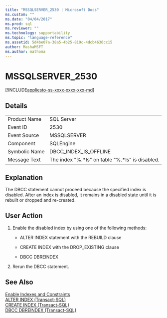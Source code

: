 ```yaml
---
title: "MSSQLSERVER_2530 | Microsoft Docs"
ms.custom: ""
ms.date: "04/04/2017"
ms.prod: sql
ms.reviewer: ""
ms.technology: supportability
ms.topic: "language-reference"
ms.assetid: 5d4be07a-38a5-4b25-819c-4dcb4636cc15
author: MashaMSFT
ms.author: mathoma
---
```

# MSSQLSERVER_2530
[!INCLUDE[appliesto-ss-xxxx-xxxx-xxx-md](../../includes/appliesto-ss-xxxx-xxxx-xxx-md.md)]
  
## Details  
  
|||  
|-|-|  
|Product Name|SQL Server|  
|Event ID|2530|  
|Event Source|MSSQLSERVER|  
|Component|SQLEngine|  
|Symbolic Name|DBCC_INDEX_IS_OFFLINE|  
|Message Text|The index "%.*ls" on table "%.\*ls" is disabled.|  
  
## Explanation  
The DBCC statement cannot proceed because the specified index is disabled. After an index is disabled, it remains in a disabled state until it is rebuilt or dropped and re-created.  
  
## User Action  
  
1.  Enable the disabled index by using one of the following methods:  
  
    -   ALTER INDEX statement with the REBUILD clause  
  
    -   CREATE INDEX with the DROP_EXISTING clause  
  
    -   DBCC DBREINDEX  
  
2.  Rerun the DBCC statement.  
  
## See Also  
[Enable Indexes and Constraints](~/relational-databases/indexes/enable-indexes-and-constraints.md)  
[ALTER INDEX &#40;Transact-SQL&#41;](~/t-sql/statements/alter-index-transact-sql.md)  
[CREATE INDEX &#40;Transact-SQL&#41;](~/t-sql/statements/create-index-transact-sql.md)  
[DBCC DBREINDEX &#40;Transact-SQL&#41;](~/t-sql/database-console-commands/dbcc-dbreindex-transact-sql.md)  
  
